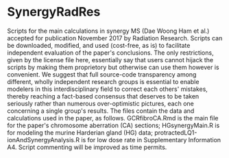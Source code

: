 # SynergyRadRes
Scripts for the main calculations in synergy MS (Dae Woong Ham et al.) accepted for publication November 2017 by Radiation Research.
Scripts can be downloaded, modified, and used (cost-free, as is) to facilitate independent evaluation of the paper's conclusions. The only restrictions, given by the license file here, essentially say that users cannot hijack the scripts by making them proprietory but otherwise can use them however is convenient. 
We suggest that full source-code transparency among different, wholly independent research groups is essential to enable modelers in this interdisciplinary field to correct each others' mistakes, thereby reaching a fact-based consensus that deserves to be taken seriously rather than numerous over-optimistic pictures, each one concerning a single group's results.
The files contain the data and calculations used in the paper, as follows.  GCRfibroCA.Rmd is the main file for the paper's chromosome aberration (CA) sections; HGsynergyMain.R is for modeling the murine Harderian gland (HG) data; protractedLQ1-ionAndSynergyAnalysis.R is for low dose rate in Supplementary Information A4. Script commenting will be improved as time permits.
